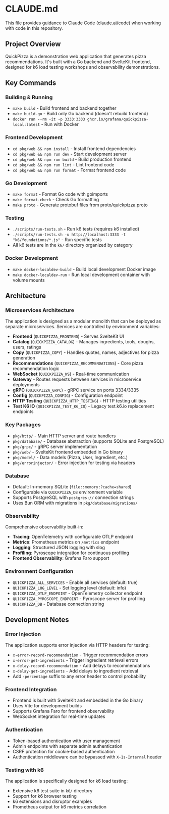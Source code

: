 # CLAUDE.md

This file provides guidance to Claude Code (claude.ai/code) when working with code in this repository.

## Project Overview

QuickPizza is a demonstration web application that generates pizza recommendations. It's built with a Go backend and SvelteKit frontend, designed for k6 load testing workshops and observability demonstrations.

## Key Commands

### Building & Running
- `make build` - Build frontend and backend together
- `make build-go` - Build only Go backend (doesn't rebuild frontend)
- `docker run --rm -it -p 3333:3333 ghcr.io/grafana/quickpizza-local:latest` - Run with Docker

### Frontend Development
- `cd pkg/web && npm install` - Install frontend dependencies
- `cd pkg/web && npm run dev` - Start development server
- `cd pkg/web && npm run build` - Build production frontend
- `cd pkg/web && npm run lint` - Lint frontend code
- `cd pkg/web && npm run format` - Format frontend code

### Go Development
- `make format` - Format Go code with goimports
- `make format-check` - Check Go formatting
- `make proto` - Generate protobuf files from proto/quickpizza.proto

### Testing
- `./scripts/run-tests.sh` - Run k6 tests (requires k6 installed)
- `./scripts/run-tests.sh -u http://localhost:3333 -t "k6/foundations/*.js"` - Run specific tests
- All k6 tests are in the `k6/` directory organized by category

### Docker Development
- `make docker-localdev-build` - Build local development Docker image
- `make docker-localdev-run` - Run local development container with volume mounts

## Architecture

### Microservices Architecture
The application is designed as a modular monolith that can be deployed as separate microservices. Services are controlled by environment variables:

- **Frontend** (`QUICKPIZZA_FRONTEND`) - Serves SvelteKit UI
- **Catalog** (`QUICKPIZZA_CATALOG`) - Manages ingredients, tools, doughs, users, ratings
- **Copy** (`QUICKPIZZA_COPY`) - Handles quotes, names, adjectives for pizza generation
- **Recommendations** (`QUICKPIZZA_RECOMMENDATIONS`) - Core pizza recommendation logic
- **WebSocket** (`QUICKPIZZA_WS`) - Real-time communication
- **Gateway** - Routes requests between services in microservice deployments
- **gRPC** (`QUICKPIZZA_GRPC`) - gRPC service on ports 3334/3335
- **Config** (`QUICKPIZZA_CONFIG`) - Configuration endpoint
- **HTTP Testing** (`QUICKPIZZA_HTTP_TESTING`) - HTTP testing utilities
- **Test K6 IO** (`QUICKPIZZA_TEST_K6_IO`) - Legacy test.k6.io replacement endpoints

### Key Packages
- `pkg/http/` - Main HTTP server and route handlers
- `pkg/database/` - Database abstraction (supports SQLite and PostgreSQL)
- `pkg/grpc/` - gRPC server implementation
- `pkg/web/` - SvelteKit frontend embedded in Go binary
- `pkg/model/` - Data models (Pizza, User, Ingredient, etc.)
- `pkg/errorinjector/` - Error injection for testing via headers

### Database
- Default: In-memory SQLite (`file::memory:?cache=shared`)
- Configurable via `QUICKPIZZA_DB` environment variable
- Supports PostgreSQL with `postgres://` connection strings
- Uses Bun ORM with migrations in `pkg/database/migrations/`

### Observability
Comprehensive observability built-in:
- **Tracing**: OpenTelemetry with configurable OTLP endpoint
- **Metrics**: Prometheus metrics on `/metrics` endpoint
- **Logging**: Structured JSON logging with slog
- **Profiling**: Pyroscope integration for continuous profiling
- **Frontend Observability**: Grafana Faro support

### Environment Configuration
- `QUICKPIZZA_ALL_SERVICES` - Enable all services (default: true)
- `QUICKPIZZA_LOG_LEVEL` - Set logging level (default: info)
- `QUICKPIZZA_OTLP_ENDPOINT` - OpenTelemetry collector endpoint
- `QUICKPIZZA_PYROSCOPE_ENDPOINT` - Pyroscope server for profiling
- `QUICKPIZZA_DB` - Database connection string

## Development Notes

### Error Injection
The application supports error injection via HTTP headers for testing:
- `x-error-record-recommendation` - Trigger recommendation errors
- `x-error-get-ingredients` - Trigger ingredient retrieval errors
- `x-delay-record-recommendation` - Add delays to recommendations
- `x-delay-get-ingredients` - Add delays to ingredient retrieval
- Add `-percentage` suffix to any error header to control probability

### Frontend Integration
- Frontend is built with SvelteKit and embedded in the Go binary
- Uses Vite for development builds
- Supports Grafana Faro for frontend observability
- WebSocket integration for real-time updates

### Authentication
- Token-based authentication with user management
- Admin endpoints with separate admin authentication
- CSRF protection for cookie-based authentication
- Authentication middleware can be bypassed with `X-Is-Internal` header

### Testing with k6
The application is specifically designed for k6 load testing:
- Extensive k6 test suite in `k6/` directory
- Support for k6 browser testing
- k6 extensions and disruptor examples
- Prometheus output for k6 metrics correlation